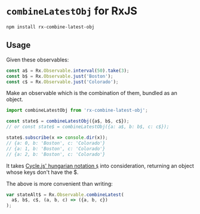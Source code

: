 # `combineLatestObj` for RxJS

`npm install rx-combine-latest-obj`

## Usage

Given these observables:
```js
const a$ = Rx.Observable.interval(50).take(3);
const b$ = Rx.Observable.just('Boston');
const c$ = Rx.Observable.just('Colorado');
```

Make an observable which is the combination of them, bundled as an object.

```js
import combineLatestObj from 'rx-combine-latest-obj';

const state$ = combineLatestObj({a$, b$, c$});
// or const state$ = combineLatestObj({a: a$, b: b$, c: c$});

state$.subscribe(x => console.dir(x));
// {a: 0, b: 'Boston', c: 'Colorado'}
// {a: 1, b: 'Boston', c: 'Colorado'}
// {a: 2, b: 'Boston', c: 'Colorado'}
```

It takes [Cycle.js' hungarian notation `$`](http://cycle.js.org/basic-examples.html#what-does-the-suffixed-dollar-sign-mean) into consideration, returning an object whose keys don't have the $.

The above is more convenient than writing:
```js
var stateAlt$ = Rx.Observable.combineLatest(
  a$, b$, c$, (a, b, c) => ({a, b, c})
);
```
